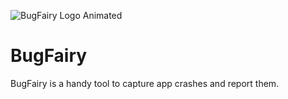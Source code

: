 ![BugFairy Logo Animated](https://im4.ezgif.com/tmp/ezgif-4-2a23688cbe12.gif)
# BugFairy
BugFairy is a handy tool to capture app crashes and report them.
